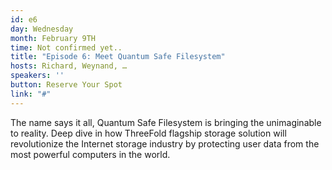 ```yaml
---
id: e6
day: Wednesday
month: February 9TH
time: Not confirmed yet..
title: "Episode 6: Meet Quantum Safe Filesystem"
hosts: Richard, Weynand, … 
speakers: ''
button: Reserve Your Spot
link: "#"
---
```

The name says it all, Quantum Safe Filesystem is bringing the unimaginable to reality. Deep dive in how ThreeFold flagship storage solution will revolutionize the Internet storage industry by protecting user data from the most powerful computers in the world.
